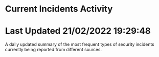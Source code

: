 # Current Incidents Activity 
# Last Updated 21/02/2022 19:29:48 

 A daily updated summary of the most frequent types of security incidents currently being reported from different sources.


